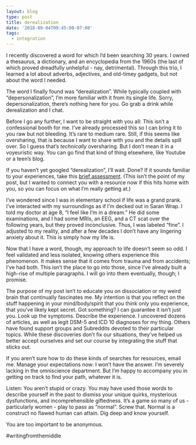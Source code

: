 ```yaml
---
layout: blog
type: post
title: derealization
date: '2018-09-04T09:45:00-07:00'
tags:
  - integration
---
```

I recently discovered a word for which I’d been searching 30 years. I owned a thesaurus, a dictionary, and an encyclopedia from the 1960s (the last of which proved dreadfully unhelpful - nay, detrimental). Through this trio, I learned a lot about adverbs, adjectives, and old-timey gadgets, but not about the word I needed.

The word I finally found was “derealization”. While typically coupled with “depersonalization”, I’m more familiar with it from its single life. Sorry, depersonalization, there’s nothing here for you. Go grab a drink while derealization and I chat.

Before I go any further, I want to be straight with you all: This isn’t a confessional booth for me. I’ve already processed this so I can bring it to you raw but not bleeding. It’s rare to medium rare. Still, if this seems like oversharing, that is because I want to share with you and the details spill over. So I guess that’s _technically_ oversharing. But I don’t mean it in a voyeuristic way. You can go find that kind of thing elsewhere, like Youtube or a teen’s blog.

If you haven’t yet googled “derealization”, I’ll wait. Done? If it sounds familiar to your experiences, take this [brief assessment](http://www.strangerinthemirror.com/questionnaire.html). (This isn’t the point of my post, but I wanted to connect you with a resource now if this hits home with you, so you can focus on what I’m really getting at.)

I’ve wondered since I was in elementary school if life was a grand prank. I’ve interacted with my surroundings as if I’m decked out in Saran Wrap. I told my doctor at age 8, “I feel like I’m in a dream.” He did some examinations, and I had some MRIs, an EEG, and a CT scat over the following years, but they proved inconclusive. Thus, I was labeled “fine”. I adjusted to my reality, and after a few decades I don’t have any lingering anxiety about it. This is simply how my life is.

Now that I have a word, though, my approach to life doesn’t seem so odd. I feel validated and less isolated, knowing others experience this phenomenon. It makes sense that it comes from trauma and from accidents; I’ve had both. This isn’t the place to go into those, since I’ve already built a high-rise of multiple paragraphs. I will go into them eventually, though; I promise.

The purpose of my post isn’t to educate you on dissociation or my weird brain that continually fascinates me. My intention is that you reflect on the stuff happening in your mind/body/spirit that you think only you experience, that you’ve likely kept secret. Got something? I can guarantee it isn’t just you. Look up the symptoms. Describe the experience. I uncovered dozens of articles, as well as legit DSM-5 and ICD 10 diagnoses for my thing. Others have found support groups and Subreddits devoted to their particular topics. While these discoveries don’t fix our situations, they've helped us better accept ourselves and set our course by integrating the stuff that sticks out.

If you aren’t sure how to do these kinds of searches for resources, email me. Manage your expectations now: I won’t have the answer. I’m severely lacking in the omniscience department. But I’m happy to accompany you in getting on track to find your path, whatever it is.

Listen: You aren’t stupid or crazy. You may have used those words to describe yourself in the past to dismiss your unique quirks, mysterious dysfunctions, and incomprehensible giftedness. It’s a game so many of us - particularly women - play to pass as “normal”. Screw that. Normal is a construct no flawed human can attain. Dig deep and know yourself.

You are too important to be anonymous.

\#writingfromthemiddle
